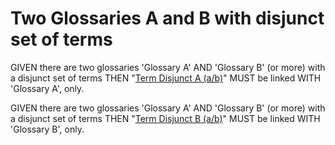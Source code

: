 # Two Glossaries A and B with disjunct set of terms

GIVEN there are two glossaries 'Glossary A' AND 'Glossary B' (or more) with a
disjunct set of terms THEN "[Term Disjunct A (a/b)][1]" MUST be linked WITH 'Glossary A',
only.

GIVEN there are two glossaries 'Glossary A' AND 'Glossary B' (or more) with a
disjunct set of terms THEN "[Term Disjunct B (a/b)][2]" MUST be linked WITH 'Glossary B',
only.

[1]: disjunct-terms-glossary-a.md#term-disjunct-a

[2]: disjunct-terms-glossary-b.md#term-disjunct-b
